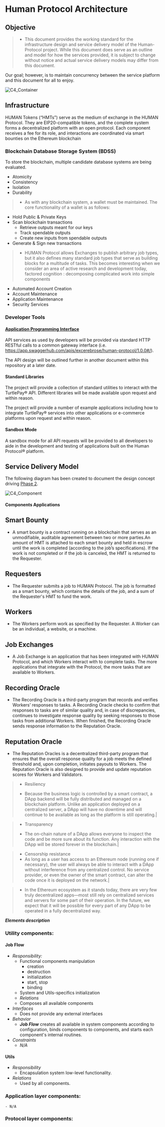 # Human Protocol Architecture

## Objective
 
> * This document provides the working standard for the infrastructure design and service delivery model of the Human-Protocol project. While this document does serve as an outline and model for how the services provided, it is subject to change without notice and actual service delivery models may differ from this document.

Our goal; however, is to maintain concurrency between the service platform and this document for all to enjoy.


![C4_Container](https://github.com/ckanyemba/Architecture-Document/blob/main/Diagrams/C4_Model/C4_Container.png)


## Infrastructure

HUMAN Tokens (“HMTs”) serve as the medium of exchange in the HUMAN Protocol. They are EIP20-compatible tokens, and the complete system forms a decentralized platform with an open protocol. Each component receives a fee for its role, and interactions are coordinated via smart bounties on the Ethereum blockchain


### Blockchain Database Storage System (BDSS)

To store the blockchain, multiple candidate database systems are being evaluated.

* Atomicity
* Consistency
* Isolation
* Durability

> * As with any blockchain system, a wallet must be maintained. The core functionality of a wallet is as follows:
* Hold Public & Private Keys
* Scan blockchain transactions
  * Retrieve outputs meant for our keys
  * Track spendable outputs
  * Create new inputs from spendable outputs
* Generate & Sign new transactions

> * HUMAN Protocol allows Exchanges to publish arbitrary job types, but it also defines many standard job types that serve as building blocks for a multitude of tasks. This becomes interesting when we consider an area of active research and development today, factored cognition : decomposing complicated work into simple components

* Automated Account Creation
* Account Maintenance
* Application Maintenance
* Security Services

### Developer Tools

#### [Application Programming Interface](https://www.humanprotocol.org/)

API services as used by developers will be provided via standard HTTP RESTful calls to a common gateway interface (i.e. https://app.swaggerhub.com/apis/excerebrose/human-protocol/1.0.0#/).

The API design will be outlined further in another document within this repository at a later date.

#### Standard Libraries

The project will provide a collection of standard utilities to interact with the TurtlePay® API. Different libraries will be made available upon request and within reason.



The project will provide a number of example applications including how to integrate TurtlePay® services into other applications or e-commerce platforms upon request and within reason.

#### Sandbox Mode

A sandbox mode for all API requests will be provided to all developers to aide in the development and testing of applications built on the Human Protocol® platform.

## Service Delivery Model

The following diagram has been created to document the design concept driving [Phase 2](https://www.humanprotocol.org/roadmap).

![C4_Component](https://github.com/ckanyemba/Architecture-Document/blob/main/Diagrams/C4_Model/C4_Component.png)

#### Components Applications

## Smart Bounty
 - A smart bounty is a contract running on a blockchain that serves as an unmodifiable, auditable agreement between two or more parties.An amount of HMT is attached to each smart bounty and held in escrow until the work is completed (according to the job’s specifications). If the work is not completed or if the job is canceled, the HMT is returned to the Requester.
 
## Requesters
 - The Requester submits a job to HUMAN Protocol. The job is formatted as a smart bounty, which contains the details of the job, and a sum of the Requester's HMT to fund the work.

## Workers
 - The Workers perform work as specified by the Requester. A Worker can be an individual, a website, or a machine.

## Job Exchanges
 - A Job Exchange is an application that has been integrated with HUMAN Protocol, and which Workers interact with to complete tasks. The more applications that integrate with the Protocol, the more tasks that are available to Workers.

## Recording Oracle
 - The Recording Oracle is a third-party program that records and verifies Workers’ responses to tasks. A Recording Oracle checks to confirm that responses to tasks are of similar quality and, in case of discrepancies, continues to investigate response quality by seeking responses to those tasks from additional Workers. When finished, the Recording Oracle sends response information to the Reputation Oracle.

## Reputation Oracle
 - The Reputation Oracles is a decentralized third-party program that ensures that the overall response quality for a job meets the defined threshold and, upon completion, initiates payouts to Workers. The Reputation Oracle is also designed to provide and update reputation scores for Workers and Validators.

> * Resiliency 
   > - Because the business logic is controlled by a smart contract, a DApp backend will be fully distributed and managed on a blockchain platform. Unlike an application deployed on a centralized server, a DApp will have no downtime and will continue to be available as long as the platform is still operating.|

> * Transparency
  > - The on-chain nature of a DApp allows everyone to inspect the code and be more sure about its function. Any interaction with the DApp will be stored forever in the blockchain.|

> * Censorship resistance
  > * As long as a user has access to an Ethereum node (running one if necessary), the user will always be able to interact with a DApp without interference from any centralized control. No service provider, or even the owner of the smart contract, can alter the code once it is deployed on the network.|
  

> * In the Ethereum ecosystem as it stands today, there are very few truly decentralized apps—most still rely on centralized services and servers for some part of their operation. In the future, we expect that it will be possible for every part of any DApp to be operated in a fully decentralized way.


***Elements description***

### Utility components:

#### Job Flow
  - *Responsibility:*
    - Functional components manipulation
      -   creation
      -   destruction
      -   initialization
      -   start, stop
      -   binding
    - System and Utils-specifics initialization
    - *Relations*
    - Composes all available components
  - *Interfaces*
    -   Does not provide any external interfaces
  - *Behavior*
    - ***Job Flow*** creates all available in system components according to configuration, binds components to components, and starts each component's internal routines.
  - *Constraints*
    - *N/A*


#### Utils
  - *Responsibility*
    - Encapsulation system low-level functionality.
  - *Relations*
    -   Used by all components.

### Application layer components:
    - N/A

### Protocol layer components:


